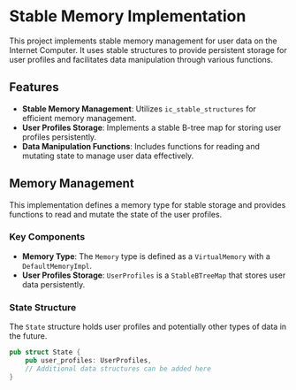 # Stable Memory Implementation

This project implements stable memory management for user data on the Internet Computer. It uses stable structures to provide persistent storage for user profiles and facilitates data manipulation through various functions.

## Features

- **Stable Memory Management**: Utilizes `ic_stable_structures` for efficient memory management.
- **User Profiles Storage**: Implements a stable B-tree map for storing user profiles persistently.
- **Data Manipulation Functions**: Includes functions for reading and mutating state to manage user data effectively.

## Memory Management

This implementation defines a memory type for stable storage and provides functions to read and mutate the state of the user profiles.

### Key Components

- **Memory Type**: The `Memory` type is defined as a `VirtualMemory` with a `DefaultMemoryImpl`.
- **User Profiles Storage**: `UserProfiles` is a `StableBTreeMap` that stores user data persistently.

### State Structure

The `State` structure holds user profiles and potentially other types of data in the future.

```rust
pub struct State {
    pub user_profiles: UserProfiles,
    // Additional data structures can be added here
}
